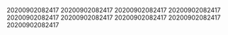 20200902082417
20200902082417
20200902082417
20200902082417
20200902082417
20200902082417
20200902082417
20200902082417
20200902082417
